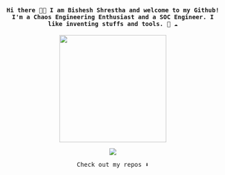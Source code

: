 
<h4 align="center"><samp> Hi there 👋🏾  I am Bishesh Shrestha and welcome to my Github! I'm a Chaos Engineering Enthusiast and a SOC Engineer. I like inventing stuffs and tools. 🐍 ☁️ </samp></h4>

<p align="center">
  <img width="250" src="https://media.giphy.com/media/bGgsc5mWoryfgKBx1u/giphy.gif">
</p>


<p align="center">
<a href= "[https://dev.to/ari_hacks](https://np.linkedin.com/in/bishesh-shrestha-b05bb91a0)"><img src="https://img.icons8.com/linkedin"/></a>
</p>

<p align="center"><samp>
Check out my repos ⬇️  
  </samp>
</p>
